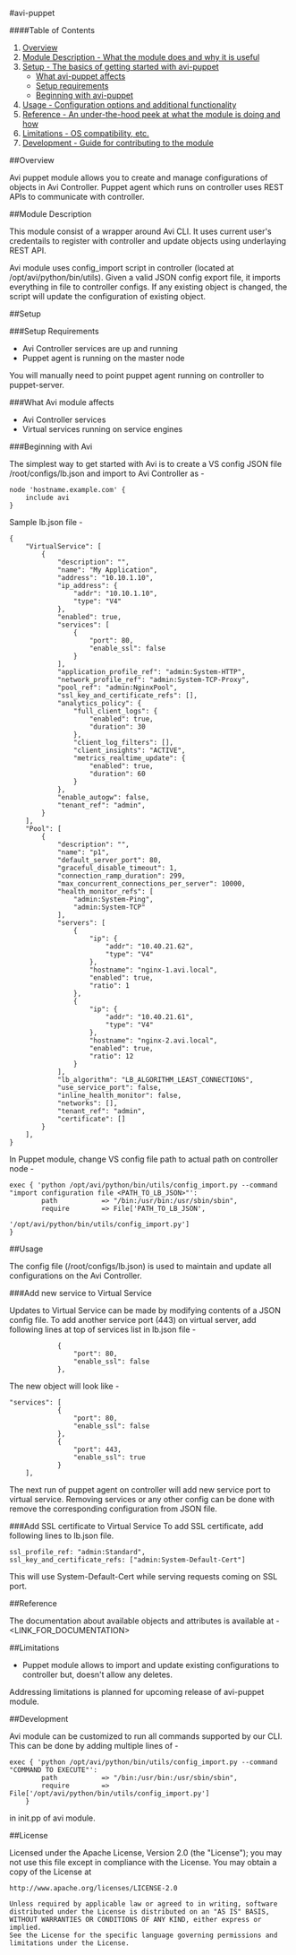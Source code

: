 #avi-puppet

####Table of Contents

1. [Overview](#overview)
2. [Module Description - What the module does and why it is useful](#module-description)
3. [Setup - The basics of getting started with avi-puppet](#setup)
    * [What avi-puppet affects](#what-puppetlabs-avi-affects)
    * [Setup requirements](#setup-requirements)
    * [Beginning with avi-puppet](#beginning-with-avi)
4. [Usage - Configuration options and additional functionality](#usage)
5. [Reference - An under-the-hood peek at what the module is doing and how](#reference)
5. [Limitations - OS compatibility, etc.](#limitations)
6. [Development - Guide for contributing to the module](#development)

##Overview

Avi puppet module allows you to create and manage configurations of objects in Avi Controller. Puppet agent which runs on controller uses REST APIs to communicate with controller.

##Module Description

This module consist of a wrapper around Avi CLI. It uses current user's credentails to register with controller and update objects using underlaying REST API.

Avi module uses config_import script in controller (located at /opt/avi/python/bin/utils). Given a valid JSON config export file, it imports everything in file to controller configs. If any existing object is changed, the script will update the configuration of existing object.


##Setup

###Setup Requirements

   * Avi Controller services are up and running
   * Puppet agent is running on the master node

You will manually need to point puppet agent running on controller to puppet-server.

###What Avi module affects
   * Avi Controller services
   * Virtual services running on service engines

###Beginning with Avi

The simplest way to get started with Avi is to create a VS config JSON file
/root/configs/lb.json and import to Avi Controller as -

    node 'hostname.example.com' {
        include avi
    }

Sample lb.json file -

    {
        "VirtualService": [
            {
                "description": "",
                "name": "My Application",
                "address": "10.10.1.10",
                "ip_address": {
                    "addr": "10.10.1.10",
                    "type": "V4"
                },
                "enabled": true,
                "services": [
                    {
                        "port": 80,
                        "enable_ssl": false
                    }
                ],
                "application_profile_ref": "admin:System-HTTP",
                "network_profile_ref": "admin:System-TCP-Proxy",
                "pool_ref": "admin:NginxPool",
                "ssl_key_and_certificate_refs": [],
                "analytics_policy": {
                    "full_client_logs": {
                        "enabled": true,
                        "duration": 30
                    },
                    "client_log_filters": [],
                    "client_insights": "ACTIVE",
                    "metrics_realtime_update": {
                        "enabled": true,
                        "duration": 60
                    }
                },
                "enable_autogw": false,
                "tenant_ref": "admin",
            }
        ],
        "Pool": [
            {
                "description": "",
                "name": "p1",
                "default_server_port": 80,
                "graceful_disable_timeout": 1,
                "connection_ramp_duration": 299,
                "max_concurrent_connections_per_server": 10000,
                "health_monitor_refs": [
                    "admin:System-Ping",
                    "admin:System-TCP"
                ],
                "servers": [
                    {
                        "ip": {
                            "addr": "10.40.21.62",
                            "type": "V4"
                        },
                        "hostname": "nginx-1.avi.local",
                        "enabled": true,
                        "ratio": 1
                    },
                    {
                        "ip": {
                            "addr": "10.40.21.61",
                            "type": "V4"
                        },
                        "hostname": "nginx-2.avi.local",
                        "enabled": true,
                        "ratio": 12
                    }
                ],
                "lb_algorithm": "LB_ALGORITHM_LEAST_CONNECTIONS",
                "use_service_port": false,
                "inline_health_monitor": false,
                "networks": [],
                "tenant_ref": "admin",
                "certificate": []
            }
        ],
    }

In Puppet module, change VS config file path to actual path on controller node -

    exec { 'python /opt/avi/python/bin/utils/config_import.py --command "import configuration file <PATH_TO_LB_JSON>"':
            path           => "/bin:/usr/bin:/usr/sbin/sbin",
            require        => File['PATH_TO_LB_JSON',
                                   '/opt/avi/python/bin/utils/config_import.py']
    }


##Usage

The config file (/root/configs/lb.json) is used to maintain and update all
configurations on the Avi Controller.

###Add new service to Virtual Service

Updates to Virtual Service can be made by modifying contents of a JSON config file. To add another service port (443) on virtual server, add following lines at top of services list in lb.json file -

                {
                    "port": 80,
                    "enable_ssl": false
                },

The new object will look like -

    "services": [
                {
                    "port": 80,
                    "enable_ssl": false
                },
                {
                    "port": 443,
                    "enable_ssl": true
                }
        ],

The next run of puppet agent on controller will add new service port to virtual service. Removing services or any other config can be done with remove the corresponding configuration from JSON file.

###Add SSL certificate to Virtual Service
To add SSL certificate, add following lines to lb.json file.

    ssl_profile_ref: "admin:Standard",
    ssl_key_and_certificate_refs: ["admin:System-Default-Cert"]

This will use System-Default-Cert while serving requests coming on SSL port.

##Reference

The documentation about available objects and attributes is available at - <LINK_FOR_DOCUMENTATION>

##Limitations

* Puppet module allows to import and update existing configurations to controller but, doesn't allow any deletes.

Addressing limitations is planned for upcoming release of avi-puppet module.

##Development

Avi module can be customized to run all commands supported by our CLI. This can be done by adding multiple lines of -

    exec { 'python /opt/avi/python/bin/utils/config_import.py --command "COMMAND TO EXECUTE"':
            path           => "/bin:/usr/bin:/usr/sbin/sbin",
            require        => File['/opt/avi/python/bin/utils/config_import.py']
        }

in init.pp of avi module.


##License

Licensed under the Apache License, Version 2.0 (the "License"); you may not use this file except in compliance with the License. You may obtain a copy of the License at

    http://www.apache.org/licenses/LICENSE-2.0

    Unless required by applicable law or agreed to in writing, software
    distributed under the License is distributed on an "AS IS" BASIS,
    WITHOUT WARRANTIES OR CONDITIONS OF ANY KIND, either express or implied.
    See the License for the specific language governing permissions and
    limitations under the License.
